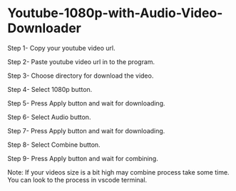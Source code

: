 # Youtube-1080p-with-Audio-Video-Downloader
Step 1- Copy your youtube video url.

Step 2- Paste youtube video url in to the program.

Step 3- Choose directory for download the video.

Step 4- Select 1080p button.

Step 5- Press Apply button and wait for downloading.

Step 6- Select Audio button.

Step 7- Press Apply button and wait for downloading.

Step 8- Select Combine button.

Step 9- Press Apply button and wait for combining.

Note: If your videos size is a bit high may combine process take some time. 
You can look to the process in vscode terminal.
